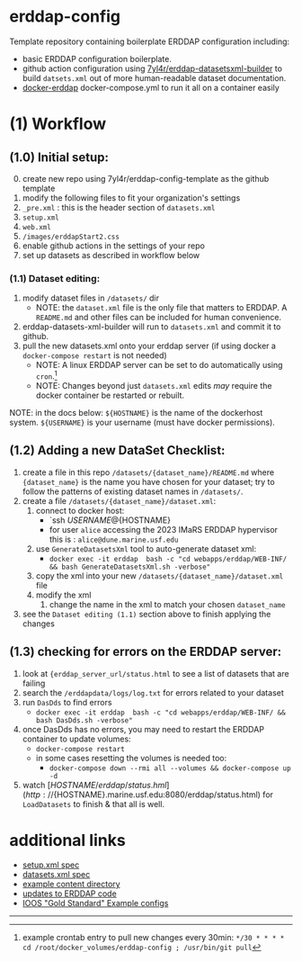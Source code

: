 # erddap-config
Template repository containing boilerplate ERDDAP configuration including:

* basic ERDDAP configuration boilerplate.
* github action configuration using [7yl4r/erddap-datasetsxml-builder](https://github.com/7yl4r/erddap-datasetsxml-builder) to build `datsets.xml` out of more human-readable dataset documentation. 
* [docker-erddap](https://hub.docker.com/r/axiom/docker-erddap/) docker-compose.yml to run it all on a container easily

# (1) Workflow
## (1.0) Initial setup:
0. create new repo using 7yl4r/erddap-config-template as the github template
1. modify the following files to fit your organization's settings
  1. `_pre.xml` : this is the header section of `datasets.xml`
  2. `setup.xml`
  3. `web.xml`
  4. `/images/erddapStart2.css`
2. enable github actions in the settings of your repo
3. set up datasets as described in workflow below

### (1.1) Dataset editing:
1. modify dataset files in `/datasets/` dir
    * NOTE: the `dataset.xml` file is the only file that matters to ERDDAP. A `README.md` and other files can be included for human convenience.
2. erddap-datasets-xml-builder will run to `datasets.xml` and commit it to github.
3. pull the new datasets.xml onto your erddap server (if using docker a `docker-compose restart` is not needed)
    * NOTE: A linux ERDDAP server can be set to do automatically using `cron`.[^1]
    * NOTE: Changes beyond just `datasets.xml` edits *may* require the docker container be restarted or rebuilt.

NOTE: in the docs below:
      `${HOSTNAME}` is the name of the dockerhost system.
      `${USERNAME}` is your username (must have docker permissions).

## (1.2) Adding a new DataSet Checklist:
1. create a file in this repo `/datasets/{dataset_name}/README.md` where `{dataset_name}` is the name you have chosen for your dataset; try to follow the patterns of existing dataset names in `/datasets/`.
1. create a file `/datasets/{dataset_name}/dataset.xml`:
    1. connect to docker host:
        * `ssh ${USERNAME}@${HOSTNAME}
        * for user `alice` accessing the 2023 IMaRS ERDDAP hypervisor this is : `alice@dune.marine.usf.edu`
    1. use `GenerateDatasetsXml` tool to auto-generate dataset xml:
        * `docker exec -it erddap  bash -c "cd webapps/erddap/WEB-INF/ && bash GenerateDatasetsXml.sh -verbose"`
    1. copy the xml into your new `/datasets/{dataset_name}/dataset.xml` file
    1. modify the xml
        1. change the name in the xml to match your chosen `dataset_name`  
1. see the `Dataset editing (1.1)` section above to finish applying the changes

## (1.3) checking for errors on the ERDDAP server:
1. look at `{erddap_server_url/status.html` to see a list of datasets that are failing
1. search the `/erddapdata/logs/log.txt` for errors related to your dataset
1. run `DasDds` to find errors
    * `docker exec -it erddap  bash -c "cd webapps/erddap/WEB-INF/ && bash DasDds.sh -verbose"`
1. once DasDds has no errors, you may need to restart the ERDDAP container to update volumes:
    * `docker-compose restart`
    * in some cases resetting the volumes is needed too:
        * `docker-compose down --rmi all --volumes && docker-compose up -d`
1. watch [${HOSTNAME}/erddap/status.hml](http://${HOSTNAME}.marine.usf.edu:8080/erddap/status.html) for `LoadDatasets` to finish & that all is well.

# additional links
* [setup.xml spec](https://coastwatch.pfeg.noaa.gov/erddap/download/setup.html#setup.xml)
* [datasets.xml spec](https://coastwatch.pfeg.noaa.gov/erddap/download/setupDatasetsXml.html)
* [example content directory](https://github.com/BobSimons/erddapContent)
* [updates to ERDDAP code](https://coastwatch.pfeg.noaa.gov/erddap/download/changes.html)
* [IOOS "Gold Standard" Example configs](https://github.com/ioos/erddap-gold-standard)

----------------------

[^1]: example crontab entry to pull new changes every 30min: `*/30 * * * * cd /root/docker_volumes/erddap-config ; /usr/bin/git pull`
